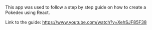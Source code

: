 This app was used to follow a step by step guide on how to create a Pokedex using React.

Link to the guide:
https://www.youtube.com/watch?v=XehSJF85F38
